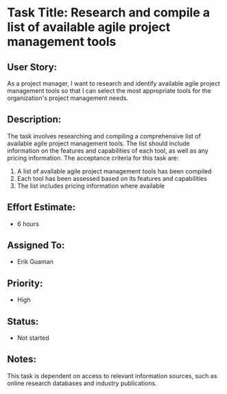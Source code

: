 # Task Title: Research and compile a list of available agile project management tools

## User Story: 
As a project manager, I want to research and identify available agile project management tools so that I can select the 
most appropriate tools for the organization's project management needs.

## Description: 
The task involves researching and compiling a comprehensive list of available agile project management tools. The list 
should include information on the features and capabilities of each tool, as well as any pricing information. The acceptance criteria for this task are:
1. A list of available agile project management tools has been compiled
2. Each tool has been assessed based on its features and capabilities
3. The list includes pricing information where available

## Effort Estimate: 
* 6 hours

## Assigned To: 
* Erik Guaman

## Priority: 
* High

## Status: 
* Not started

## Notes: 
This task is dependent on access to relevant information sources, such as online research databases and industry publications.
